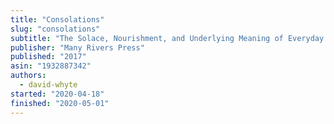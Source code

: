 ```yaml
---
title: "Consolations"
slug: "consolations"
subtitle: "The Solace, Nourishment, and Underlying Meaning of Everyday Words"
publisher: "Many Rivers Press"
published: "2017"
asin: "1932887342"
authors:
  - david-whyte
started: "2020-04-18"
finished: "2020-05-01"
---
```


